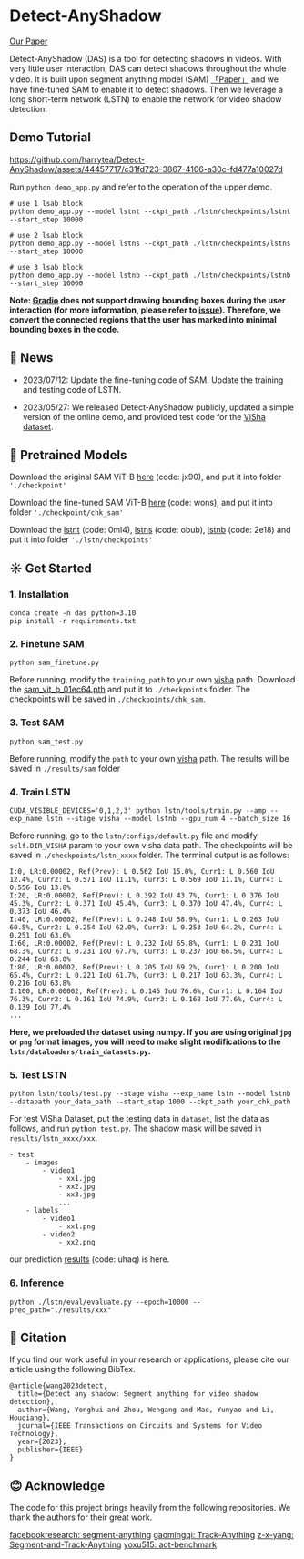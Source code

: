 # Detect-AnyShadow

[Our Paper](https://arxiv.org/abs/2305.16698)

Detect-AnyShadow (DAS) is a tool for detecting shadows in videos. With very little user interaction, DAS can detect shadows throughout the whole video. It is built upon segment anything model (SAM) [「Paper」](https://arxiv.org/abs/2304.02643) and we have fine-tuned SAM to enable it to detect shadows. Then we leverage a long short-term network (LSTN) to enable the network for video shadow detection.


## Demo Tutorial


https://github.com/harrytea/Detect-AnyShadow/assets/44457717/c31fd723-3867-4106-a30c-fd477a10027d


Run `python demo_app.py` and refer to the operation of the upper demo.
```shell
# use 1 lsab block
python demo_app.py --model lstnt --ckpt_path ./lstn/checkpoints/lstnt --start_step 10000

# use 2 lsab block
python demo_app.py --model lstns --ckpt_path ./lstn/checkpoints/lstns --start_step 10000

# use 3 lsab block
python demo_app.py --model lstnb --ckpt_path ./lstn/checkpoints/lstnb --start_step 10000
```


**Note: [Gradio](https://gradio.app/) does not support drawing bounding boxes during the user interaction (for more information, please refer to [issue](https://github.com/gradio-app/gradio/issues/2316)). Therefore, we convert the connected regions that the user has marked into minimal bounding boxes in the code.**

## :tada: News

- 2023/07/12: Update the fine-tuning code of SAM. Update the training and testing code of LSTN.

- 2023/05/27: We released Detect-AnyShadow publicly, updated a simple version of the online demo, and provided test code for the [ViSha dataset](https://github.com/eraserNut/ViSha).



## :wrench: Pretrained Models

Download the original SAM ViT-B [here](https://pan.baidu.com/s/1gyRqtAy0A-jqGoQ3z1UX9w) (code: jx90), and put it into folder `'./checkpoint'`

Download the fine-tuned SAM ViT-B [here](https://pan.baidu.com/s/1pra3FUcjjTyR8vfitvh36A) (code: wons), and put it into folder `'./checkpoint/chk_sam'`


Download the [lstnt](https://pan.baidu.com/s/1XGFY07m8QQqjBkiueR32sg) (code: 0ml4), [lstns](https://pan.baidu.com/s/19AqaTJkd7JZl653VrW2VJQ) (code: obub), [lstnb](https://pan.baidu.com/s/1viuTSvI7-r5CumBqfa0tPg) (code: 2e18) and put it into folder `'./lstn/checkpoints'`



## :sunny: Get Started

### 1. Installation

```shell
conda create -n das python=3.10
pip install -r requirements.txt
```

### 2. Finetune SAM

`python sam_finetune.py`

Before running, modify the `training_path` to your own [visha](https://github.com/eraserNut/ViSha) path. Download the [sam_vit_b_01ec64.pth](https://github.com/facebookresearch/segment-anything) and put it to `./checkpoints` folder. The checkpoints will be saved in `./checkpoints/chk_sam`.

### 3. Test SAM

`python sam_test.py`

Before running, modify the `path` to your own [visha](https://github.com/eraserNut/ViSha) path. The results will be saved in `./results/sam` folder

### 4. Train LSTN

`CUDA_VISIBLE_DEVICES='0,1,2,3' python lstn/tools/train.py --amp --exp_name lstn --stage visha --model lstnb --gpu_num 4 --batch_size 16`

Before running, go to the `lstn/configs/default.py` file and modify `self.DIR_VISHA` param to your own visha data path. The checkpoints will be saved in `./checkpoints/lstn_xxxx` folder. The terminal output is as follows: 

```shell
I:0, LR:0.00002, Ref(Prev): L 0.562 IoU 15.0%, Curr1: L 0.560 IoU 12.4%, Curr2: L 0.571 IoU 11.1%, Curr3: L 0.569 IoU 11.1%, Curr4: L 0.556 IoU 13.8%
I:20, LR:0.00002, Ref(Prev): L 0.392 IoU 43.7%, Curr1: L 0.376 IoU 45.3%, Curr2: L 0.371 IoU 45.4%, Curr3: L 0.370 IoU 47.4%, Curr4: L 0.373 IoU 46.4%
I:40, LR:0.00002, Ref(Prev): L 0.248 IoU 58.9%, Curr1: L 0.263 IoU 60.5%, Curr2: L 0.254 IoU 62.0%, Curr3: L 0.253 IoU 64.2%, Curr4: L 0.251 IoU 63.6%
I:60, LR:0.00002, Ref(Prev): L 0.232 IoU 65.8%, Curr1: L 0.231 IoU 68.3%, Curr2: L 0.231 IoU 67.7%, Curr3: L 0.237 IoU 66.5%, Curr4: L 0.244 IoU 63.0%
I:80, LR:0.00002, Ref(Prev): L 0.205 IoU 69.2%, Curr1: L 0.200 IoU 65.4%, Curr2: L 0.221 IoU 61.7%, Curr3: L 0.217 IoU 63.3%, Curr4: L 0.216 IoU 63.8%
I:100, LR:0.00002, Ref(Prev): L 0.145 IoU 76.6%, Curr1: L 0.164 IoU 76.3%, Curr2: L 0.161 IoU 74.9%, Curr3: L 0.168 IoU 77.6%, Curr4: L 0.139 IoU 77.4%
...
```

**Here, we preloaded the dataset using numpy. If you are using original `jpg` or `png` format images, you will need to make slight modifications to the `lstn/dataloaders/train_datasets.py`.**


### 5. Test LSTN

`python lstn/tools/test.py --stage visha --exp_name lstn --model lstnb --datapath your_data_path --start_step 1000 --ckpt_path your_chk_path`

For test ViSha Dataset, put the testing data in `dataset`, list the data as follows, and run `python test.py`. The shadow mask will be saved in `results/lstn_xxxx/xxx`.

```shell
- test
    - images
        - video1
            - xx1.jpg
            - xx2.jpg
            - xx3.jpg
            ...
    - labels
        - video1
            - xx1.png
        - video2
            - xx2.png
```

our prediction [results](https://pan.baidu.com/s/1EFXuvbQ8wnn_KT1a1aCcTw) (code: uhaq) is here.

### 6. Inference

`python ./lstn/eval/evaluate.py --epoch=10000 --pred_path="./results/xxx"`


## :book: Citation

If you find our work useful in your research or applications, please cite our article using the following BibTex.

```
@article{wang2023detect,
  title={Detect any shadow: Segment anything for video shadow detection},
  author={Wang, Yonghui and Zhou, Wengang and Mao, Yunyao and Li, Houqiang},
  journal={IEEE Transactions on Circuits and Systems for Video Technology},
  year={2023},
  publisher={IEEE}
}
```


## :blush: Acknowledge

The code for this project brings heavily from the following repositories. We thank the authors for their great work.

[facebookresearch: segment-anything](https://github.com/facebookresearch/segment-anything)
[gaomingqi: Track-Anything](https://github.com/gaomingqi/Track-Anything/tree/master)
[z-x-yang: Segment-and-Track-Anything](https://github.com/z-x-yang/Segment-and-Track-Anything)
[yoxu515: aot-benchmark](https://github.com/yoxu515/aot-benchmark)
